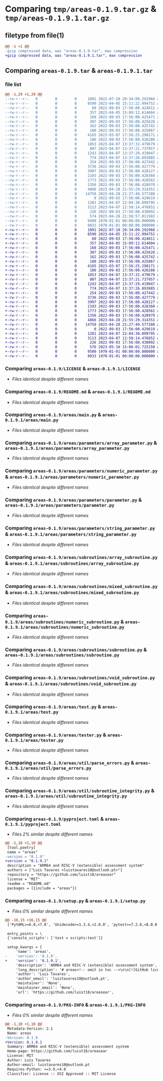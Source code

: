 # Comparing `tmp/areas-0.1.9.tar.gz` & `tmp/areas-0.1.9.1.tar.gz`

## filetype from file(1)

```diff
@@ -1 +1 @@
-gzip compressed data, was "areas-0.1.9.tar", max compression
+gzip compressed data, was "areas-0.1.9.1.tar", max compression
```

## Comparing `areas-0.1.9.tar` & `areas-0.1.9.1.tar`

### file list

```diff
@@ -1,29 +1,29 @@
--rw-r--r--   0        0        0     1091 2022-07-10 20:34:09.292968 areas-0.1.9/LICENSE
--rw-r--r--   0        0        0     8590 2023-04-05 15:11:22.994752 areas-0.1.9/README.md
--rw-r--r--   0        0        0       60 2022-09-03 17:56:00.424811 areas-0.1.9/areas/__init__.py
--rw-r--r--   0        0        0      357 2023-04-05 15:09:12.614604 areas-0.1.9/areas/config/architectures.py
--rw-r--r--   0        0        0      168 2022-09-03 17:56:00.425471 areas-0.1.9/areas/exception/__init__.py
--rw-r--r--   0        0        0      307 2022-09-03 17:56:00.425628 areas-0.1.9/areas/exception/compile_error.py
--rw-r--r--   0        0        0      162 2022-09-03 17:56:00.425742 areas-0.1.9/areas/exception/runtime_error.py
--rw-r--r--   0        0        0      100 2022-09-03 17:56:00.425867 areas-0.1.9/areas/exception/tool_file_error.py
--rw-r--r--   0        0        0     4165 2023-03-07 17:56:25.298171 areas-0.1.9/areas/main.py
--rw-r--r--   0        0        0      186 2022-09-03 17:56:00.426288 areas-0.1.9/areas/parameters/__init__.py
--rw-r--r--   0        0        0     1853 2023-04-07 13:37:32.479679 areas-0.1.9/areas/parameters/array_parameter.py
--rw-r--r--   0        0        0      807 2023-04-07 13:37:21.737957 areas-0.1.9/areas/parameters/numeric_parameter.py
--rw-r--r--   0        0        0     1243 2023-04-07 13:37:29.419047 areas-0.1.9/areas/parameters/parameter.py
--rw-r--r--   0        0        0      774 2023-04-07 13:37:26.893885 areas-0.1.9/areas/parameters/string_parameter.py
--rw-r--r--   0        0        0      254 2022-09-03 17:56:00.427442 areas-0.1.9/areas/subroutines/__init__.py
--rw-r--r--   0        0        0     3736 2022-09-03 17:56:00.427779 areas-0.1.9/areas/subroutines/array_subroutine.py
--rw-r--r--   0        0        0     3997 2022-09-03 17:56:00.428127 areas-0.1.9/areas/subroutines/mixed_subroutine.py
--rw-r--r--   0        0        0     2103 2022-09-03 17:56:00.428360 areas-0.1.9/areas/subroutines/numeric_subroutine.py
--rw-r--r--   0        0        0     1773 2022-09-03 17:56:00.428562 areas-0.1.9/areas/subroutines/subroutine.py
--rw-r--r--   0        0        0     1356 2022-09-03 17:56:00.428979 areas-0.1.9/areas/subroutines/void_subroutine.py
--rw-r--r--   0        0        0     4866 2023-04-28 21:55:29.314351 areas-0.1.9/areas/test.py
--rw-r--r--   0        0        0    14750 2023-04-28 21:27:49.577288 areas-0.1.9/areas/tester.py
--rw-r--r--   0        0        0        0 2022-09-03 17:56:00.429619 areas-0.1.9/areas/util/__init__.py
--rw-r--r--   0        0        0     1281 2023-04-07 22:04:30.099795 areas-0.1.9/areas/util/parse_errors.py
--rw-r--r--   0        0        0     3113 2023-04-07 12:58:14.476852 areas-0.1.9/areas/util/subroutine_integrity.py
--rw-r--r--   0        0        0      226 2022-09-03 17:56:00.430092 areas-0.1.9/areas/util/type_casting.py
--rw-r--r--   0        0        0      574 2023-04-28 21:58:57.011582 areas-0.1.9/pyproject.toml
--rw-r--r--   0        0        0     9498 1970-01-01 00:00:00.000000 areas-0.1.9/setup.py
--rw-r--r--   0        0        0     9031 1970-01-01 00:00:00.000000 areas-0.1.9/PKG-INFO
+-rw-r--r--   0        0        0     1091 2022-07-10 20:34:09.292968 areas-0.1.9.1/LICENSE
+-rw-r--r--   0        0        0     8590 2023-04-05 15:11:22.994752 areas-0.1.9.1/README.md
+-rw-r--r--   0        0        0       60 2022-09-03 17:56:00.424811 areas-0.1.9.1/areas/__init__.py
+-rw-r--r--   0        0        0      357 2023-04-05 15:09:12.614604 areas-0.1.9.1/areas/config/architectures.py
+-rw-r--r--   0        0        0      168 2022-09-03 17:56:00.425471 areas-0.1.9.1/areas/exception/__init__.py
+-rw-r--r--   0        0        0      307 2022-09-03 17:56:00.425628 areas-0.1.9.1/areas/exception/compile_error.py
+-rw-r--r--   0        0        0      162 2022-09-03 17:56:00.425742 areas-0.1.9.1/areas/exception/runtime_error.py
+-rw-r--r--   0        0        0      100 2022-09-03 17:56:00.425867 areas-0.1.9.1/areas/exception/tool_file_error.py
+-rw-r--r--   0        0        0     4165 2023-03-07 17:56:25.298171 areas-0.1.9.1/areas/main.py
+-rw-r--r--   0        0        0      186 2022-09-03 17:56:00.426288 areas-0.1.9.1/areas/parameters/__init__.py
+-rw-r--r--   0        0        0     1853 2023-04-07 13:37:32.479679 areas-0.1.9.1/areas/parameters/array_parameter.py
+-rw-r--r--   0        0        0      807 2023-04-07 13:37:21.737957 areas-0.1.9.1/areas/parameters/numeric_parameter.py
+-rw-r--r--   0        0        0     1243 2023-04-07 13:37:29.419047 areas-0.1.9.1/areas/parameters/parameter.py
+-rw-r--r--   0        0        0      774 2023-04-07 13:37:26.893885 areas-0.1.9.1/areas/parameters/string_parameter.py
+-rw-r--r--   0        0        0      254 2022-09-03 17:56:00.427442 areas-0.1.9.1/areas/subroutines/__init__.py
+-rw-r--r--   0        0        0     3736 2022-09-03 17:56:00.427779 areas-0.1.9.1/areas/subroutines/array_subroutine.py
+-rw-r--r--   0        0        0     3997 2022-09-03 17:56:00.428127 areas-0.1.9.1/areas/subroutines/mixed_subroutine.py
+-rw-r--r--   0        0        0     2103 2022-09-03 17:56:00.428360 areas-0.1.9.1/areas/subroutines/numeric_subroutine.py
+-rw-r--r--   0        0        0     1773 2022-09-03 17:56:00.428562 areas-0.1.9.1/areas/subroutines/subroutine.py
+-rw-r--r--   0        0        0     1356 2022-09-03 17:56:00.428979 areas-0.1.9.1/areas/subroutines/void_subroutine.py
+-rw-r--r--   0        0        0     4866 2023-04-28 21:55:29.314351 areas-0.1.9.1/areas/test.py
+-rw-r--r--   0        0        0    14750 2023-04-28 21:27:49.577288 areas-0.1.9.1/areas/tester.py
+-rw-r--r--   0        0        0        0 2022-09-03 17:56:00.429619 areas-0.1.9.1/areas/util/__init__.py
+-rw-r--r--   0        0        0     1281 2023-04-07 22:04:30.099795 areas-0.1.9.1/areas/util/parse_errors.py
+-rw-r--r--   0        0        0     3113 2023-04-07 12:58:14.476852 areas-0.1.9.1/areas/util/subroutine_integrity.py
+-rw-r--r--   0        0        0      226 2022-09-03 17:56:00.430092 areas-0.1.9.1/areas/util/type_casting.py
+-rw-r--r--   0        0        0      576 2023-05-10 15:06:02.725150 areas-0.1.9.1/pyproject.toml
+-rw-r--r--   0        0        0     9500 1970-01-01 00:00:00.000000 areas-0.1.9.1/setup.py
+-rw-r--r--   0        0        0     9033 1970-01-01 00:00:00.000000 areas-0.1.9.1/PKG-INFO
```

### Comparing `areas-0.1.9/LICENSE` & `areas-0.1.9.1/LICENSE`

 * *Files identical despite different names*

### Comparing `areas-0.1.9/README.md` & `areas-0.1.9.1/README.md`

 * *Files identical despite different names*

### Comparing `areas-0.1.9/areas/main.py` & `areas-0.1.9.1/areas/main.py`

 * *Files identical despite different names*

### Comparing `areas-0.1.9/areas/parameters/array_parameter.py` & `areas-0.1.9.1/areas/parameters/array_parameter.py`

 * *Files identical despite different names*

### Comparing `areas-0.1.9/areas/parameters/numeric_parameter.py` & `areas-0.1.9.1/areas/parameters/numeric_parameter.py`

 * *Files identical despite different names*

### Comparing `areas-0.1.9/areas/parameters/parameter.py` & `areas-0.1.9.1/areas/parameters/parameter.py`

 * *Files identical despite different names*

### Comparing `areas-0.1.9/areas/parameters/string_parameter.py` & `areas-0.1.9.1/areas/parameters/string_parameter.py`

 * *Files identical despite different names*

### Comparing `areas-0.1.9/areas/subroutines/array_subroutine.py` & `areas-0.1.9.1/areas/subroutines/array_subroutine.py`

 * *Files identical despite different names*

### Comparing `areas-0.1.9/areas/subroutines/mixed_subroutine.py` & `areas-0.1.9.1/areas/subroutines/mixed_subroutine.py`

 * *Files identical despite different names*

### Comparing `areas-0.1.9/areas/subroutines/numeric_subroutine.py` & `areas-0.1.9.1/areas/subroutines/numeric_subroutine.py`

 * *Files identical despite different names*

### Comparing `areas-0.1.9/areas/subroutines/subroutine.py` & `areas-0.1.9.1/areas/subroutines/subroutine.py`

 * *Files identical despite different names*

### Comparing `areas-0.1.9/areas/subroutines/void_subroutine.py` & `areas-0.1.9.1/areas/subroutines/void_subroutine.py`

 * *Files identical despite different names*

### Comparing `areas-0.1.9/areas/test.py` & `areas-0.1.9.1/areas/test.py`

 * *Files identical despite different names*

### Comparing `areas-0.1.9/areas/tester.py` & `areas-0.1.9.1/areas/tester.py`

 * *Files identical despite different names*

### Comparing `areas-0.1.9/areas/util/parse_errors.py` & `areas-0.1.9.1/areas/util/parse_errors.py`

 * *Files identical despite different names*

### Comparing `areas-0.1.9/areas/util/subroutine_integrity.py` & `areas-0.1.9.1/areas/util/subroutine_integrity.py`

 * *Files identical despite different names*

### Comparing `areas-0.1.9/pyproject.toml` & `areas-0.1.9.1/pyproject.toml`

 * *Files 2% similar despite different names*

```diff
@@ -1,10 +1,10 @@
 [tool.poetry]
 name = "areas"
-version = "0.1.9"
+version = "0.1.9.1"
 description = "ARM64 and RISC-V (extensible) assessment system"
 authors = ["Luis Tavares <luistavares10@outlook.pt>"]
 repository = "https://github.com/luist18/areasear"
 license = "MIT"
 readme = "README.md"
 packages = [{include = "areas"}]
```

### Comparing `areas-0.1.9/setup.py` & `areas-0.1.9.1/setup.py`

 * *Files 0% similar despite different names*

```diff
@@ -16,15 +16,15 @@
 ['PyYAML>=6.0,<7.0', 'Unidecode>=1.3.4,<2.0.0', 'pytest>=7.2.0,<8.0.0']
 
 entry_points = \
 {'console_scripts': ['test = scripts:test']}
 
 setup_kwargs = {
     'name': 'areas',
-    'version': '0.1.9',
+    'version': '0.1.9.1',
     'description': 'ARM64 and RISC-V (extensible) assessment system',
     'long_description': '# areas<!-- omit in toc -->\n\n[![GitHub license](https://img.shields.io/github/license/luist18/areas?color=blue)](https://github.com/luist18/areas/blob/main/LICENSE)\n\n**A**RM64 and **R**ISC-V (**e**xtensible) **A**ssessment **S**ystem.\n\n*areas* is originally a fork from [João Damas\'](https://github.com/cyrilico) [Automatic Observation and (grade) Calculation for (subroutine) Operations tool](https://github.com/cyrilico/aoco-code-correction). It is a tool to automate student\'s grading in the assignments done during the Microprocessor and Personal Computers course unit.\n\n## Differences with the original tool<!-- omit in toc -->\n\nTo ease the communication between the backend server and the tool the output demanded changes. Output `.txt` and `.csv` files are now combined in a more complete `.json` file. Structure of the `.zip` input file is simplified. Unsupported data types such as long and double are now supported. A new input parameter - weight - is introduced.\n\n---\n\n## Table of contents<!-- omit in toc -->\n\n- [1. Installation](#1-installation)\n- [2. Developing](#2-developing)\n- [3. Running](#3-running)\n- [4. Usage](#4-usage)\n- [5. File syntax and structure](#5-file-syntax-and-structure)\n  - [5.1. Available data types](#51-available-data-types)\n    - [5.1.1. Primitive data types](#511-primitive-data-types)\n    - [5.1.2. Array data types](#512-array-data-types)\n  - [5.2. subroutines.yaml](#52-subroutinesyaml)\n  - [5.3. tests.yaml](#53-testsyaml)\n  - [5.4. submission.zip](#54-submissionzip)\n- [6. Results](#6-results)\n\n## 1. Installation\n\nUsing Docker:\n\n```bash\ndocker pull luist188/areas\n```\n\n## 2. Developing\n\nTo develop the tool you must setup a Docker development environment to ease the dependencies installation and setup an isolated environment.\n\n1. Build the Docker development image:\n\n   ```bash\n   docker build -f Dockerfile.dev -t areas .\n   ```\n\n2. Run the image with the shared folder:\n\n   ```bash\n   docker run -it -v $(pwd):/usr/app areas\n   ```\n\nNote: if you are running MacOS with the M1 (or superior) chip you must add `--platform linux/x86_64` to `docker build` and `docker run`.\n\n## 3. Running\n\n1. Place the input files inside any directory.\n2. Run the image with a shared volume pointing to the input directory: `docker run -v input:destination -it luist188/areas` (you can learn more about `docker run` usage [here](https://docs.docker.com/engine/reference/run/))\n3. Run the alias command (assure you are using `/bin/bash`) `areas` or run `python main.py` in the tool\'s source.\n\n## 4. Usage\n\n```console\n$ areas [-h] -sr SR -t T -sm SM [SM ...] [-gfd GFD] [-ffd FFD] [-grf GRF] [-tout TOUT] [-fpre FPRE]\n\n$ areas [args]\n\nOptions:\n  --help, -h                Show help                                         [boolean]\n  -sr <subroutines.yaml>    .yaml file containing subroutine declaration      [required] [string]\n  -t <tests.yaml>           .yaml file containing the test cases              [required] [string]\n  -sm <submission.zip...>   .zip files containing user submission             [required] [string array]\n  -gfd <directory>          path to the directory to store temporary files\n    (e.g., compiled binaries)                                                 [default:grading] [string]\n  -ffd <directory>          path to the directory to store the grading for\n    each submission                                                           [default:feedback] [string]\n  -tout <timeout>           float timeout value                               [default:2.0] [float]\n  -fpre <precision>         floating point threshold for comparing floating\n    points in test cases                                                      [default:1e-6] [float]\n```\n\n## 5. File syntax and structure\n\n### 5.1. Available data types\n\n#### 5.1.1. Primitive data types\n\n- `int`\n- `long`\n- `float`\n- `double`\n- `char`\n- `chari` (char represented as an unsgined intenger - similar to char but has to be used when printed characters are not ASCII characters)\n\n#### 5.1.2. Array data types\n\n- `char*/string`\n- `array int`\n- `array long`\n- `array float`\n- `array double`\n- `array char`\n- `array chari`\n\n### 5.2. subroutines.yaml\n\nThe input file for the subroutine declaration has to follow a specific structure and syntax described as follows:\n\n```yaml\nfoo: \n  params: \n    - int\n    - array char\n    - array int\n    - array int\n  return: \n    - int\n    - array int\n\nbar: \n  params: \n    - long\n  return: \n    - long\n```\n\nEach subroutine has an optional parameter to define the subroutine architecture, the syntax is as follows:\n\n```yaml\nfoo: \n  architecture: arm\n  params: \n    - int\n    - array char\n    - array int\n    - array int\n  return: \n    - int\n    - array int\n```\n\nBy default, if the architecture parameter is omitted, the system will assume ARM64 as the subroutine architecture. The available architectures are the following:\n\n- `arm` - ARM64 architecture\n- `riscv` - RISC-V architecture\n\nThe subroutine name has to match the `.s` to test and is case insensitive. Thus, the subroutine `foo` or `bar` is going to check any `.s` file that matches its name case insensitive. All subroutines must contain an array of parameters, `params`, and an array of returns, `return`.\n\n### 5.3. tests.yaml\n\nThe input file for the test cases declaration has to follow a specific structure and syntax described as follows:\n\n```yaml\nbar:\n  - inputs:\n    - 6\n    outputs: \n    - 36\n    weight: 0.5\n  - inputs:\n    - 5\n    outputs: \n    - 25\n    weight: 0.5\n```\n\nThe root declaration of a test case must match the name declared in the `subroutines.yaml` file. Test cases have an array of inputs that has a list of outputs and a test weight. The sum of the test weights must be 1.0.\n\n### 5.4. submission.zip\n\nThe submission `zip` file must contain a `.s` file in its root. For example, for the subroutine `foo` and `bar` the `zip` structure should be as follows:\n\n```tree\nsubmission.zip\n├── foo.s\n└── bar.s\n```\n\n## 6. Results\n\nFor each submission file a `.json` file is created in the feedback directory with the same name of the `.zip` file. The file contains all information about compilation status and test cases. In addition, a simplified version of the result of all submissions is created in a `result.json`. The content of the files look as follows:\n\nFile **submission.json**\n\n```json\n[\n    {\n        "name": "foo",\n        "compiled": true,\n        "ok": true,\n        "passed_count": 2,\n        "test_count": 2,\n        "score": 1,\n        "tests": [\n            {\n                "weight": 1,\n                "run": true,\n                "input": [\n                    6,\n                    ["-", "+", "+", "-", "-", "+"],\n                    [1, 2, 3, 0, 1, -25],\n                    [13, 2, 8, 4, 5, 25]\n                ],\n                "output": [\n                    "0",\n                    ["12", "4", "11", "4", "4", "0"]\n                ],\n                "passed": true\n            }\n        ]\n    },\n    {\n        "name": "bar",\n        "compiled": true,\n        "ok": true,\n        "passed_count": 2,\n        "test_count": 2,\n        "score": 1,\n        "tests": [\n            {\n                "weight": 0.5,\n                "run": true,\n                "input": [\n                    6\n                ],\n                "output": [\n                    "36"\n                ],\n                "passed": true\n            },\n            {\n                "weight": 0.5,\n                "run": true,\n                "input": [\n                    5\n                ],\n                "output": [\n                    "25"\n                ],\n                "passed": true\n            }\n        ]\n    }\n]\n```\n\nFile **result.json**\n\n```json\n[\n    {\n        "submission_name": "submission",\n        "subroutines": [\n            {\n                "name": "foo",\n                "score": 0\n            },\n            {\n                "name": "bar",\n                "score": 0.5\n            }\n        ]\n    },\n    {\n        "submission_name": "submission2",\n        "subroutines": [\n            {\n                "name": "foo",\n                "score": 1\n            },\n            {\n                "name": "bar",\n                "score": 1\n            }\n        ]\n    }\n]\n```\n\n## License<!-- omit in toc -->\n\n[MIT](https://choosealicense.com/licenses/mit/)\n',
     'author': 'Luis Tavares',
     'author_email': 'luistavares10@outlook.pt',
     'maintainer': 'None',
     'maintainer_email': 'None',
     'url': 'https://github.com/luist18/areasear',
```

### Comparing `areas-0.1.9/PKG-INFO` & `areas-0.1.9.1/PKG-INFO`

 * *Files 0% similar despite different names*

```diff
@@ -1,10 +1,10 @@
 Metadata-Version: 2.1
 Name: areas
-Version: 0.1.9
+Version: 0.1.9.1
 Summary: ARM64 and RISC-V (extensible) assessment system
 Home-page: https://github.com/luist18/areasear
 License: MIT
 Author: Luis Tavares
 Author-email: luistavares10@outlook.pt
 Requires-Python: >=3.9,<4.0
 Classifier: License :: OSI Approved :: MIT License
```

